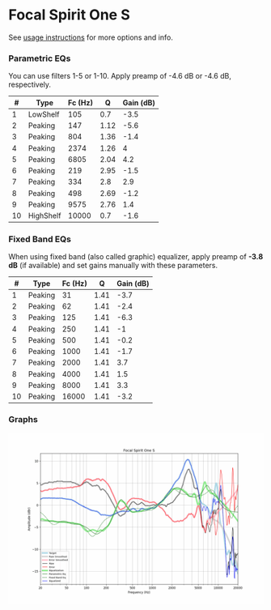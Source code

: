 # Focal Spirit One S
See [usage instructions](https://github.com/jaakkopasanen/AutoEq#usage) for more options and info.

### Parametric EQs
You can use filters 1-5 or 1-10. Apply preamp of -4.6 dB or -4.6 dB, respectively.

|   # | Type      |   Fc (Hz) |    Q |   Gain (dB) |
|-----|-----------|-----------|------|-------------|
|   1 | LowShelf  |       105 | 0.7  |        -3.5 |
|   2 | Peaking   |       147 | 1.12 |        -5.6 |
|   3 | Peaking   |       804 | 1.36 |        -1.4 |
|   4 | Peaking   |      2374 | 1.26 |         4   |
|   5 | Peaking   |      6805 | 2.04 |         4.2 |
|   6 | Peaking   |       219 | 2.95 |        -1.5 |
|   7 | Peaking   |       334 | 2.8  |         2.9 |
|   8 | Peaking   |       498 | 2.69 |        -1.2 |
|   9 | Peaking   |      9575 | 2.76 |         1.4 |
|  10 | HighShelf |     10000 | 0.7  |        -1.6 |

### Fixed Band EQs
When using fixed band (also called graphic) equalizer, apply preamp of **-3.8 dB** (if available) and set gains manually with these parameters.

|   # | Type    |   Fc (Hz) |    Q |   Gain (dB) |
|-----|---------|-----------|------|-------------|
|   1 | Peaking |        31 | 1.41 |        -3.7 |
|   2 | Peaking |        62 | 1.41 |        -2.4 |
|   3 | Peaking |       125 | 1.41 |        -6.3 |
|   4 | Peaking |       250 | 1.41 |        -1   |
|   5 | Peaking |       500 | 1.41 |        -0.2 |
|   6 | Peaking |      1000 | 1.41 |        -1.7 |
|   7 | Peaking |      2000 | 1.41 |         3.7 |
|   8 | Peaking |      4000 | 1.41 |         1.5 |
|   9 | Peaking |      8000 | 1.41 |         3.3 |
|  10 | Peaking |     16000 | 1.41 |        -3.2 |

### Graphs
![](./Focal%20Spirit%20One%20S.png)
